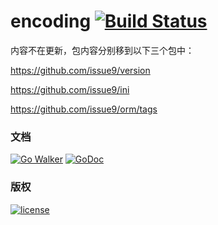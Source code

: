 encoding [![Build Status](https://travis-ci.org/issue9/encoding.svg?branch=master)](https://travis-ci.org/issue9/encoding)
======

内容不在更新，包内容分别移到以下三个包中：

https://github.com/issue9/version

https://github.com/issue9/ini

https://github.com/issue9/orm/tags


### 文档

[![Go Walker](http://gowalker.org/api/v1/badge)](http://gowalker.org/github.com/issue9/encoding)
[![GoDoc](https://godoc.org/github.com/issue9/encoding?status.svg)](https://godoc.org/github.com/issue9/encoding)


### 版权

[![license](http://img.shields.io/badge/license-MIT-red.svg?style=flat)](https://github.com/issue9/encoding/blob/master/LICENSE)
